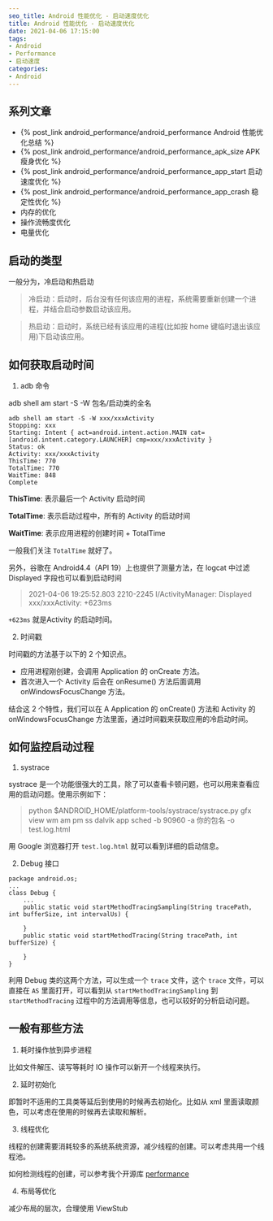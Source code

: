 ```yaml
---
seo_title: Android 性能优化 - 启动速度优化
title: Android 性能优化 - 启动速度优化
date: 2021-04-06 17:15:00
tags: 
- Android
- Performance
- 启动速度
categories: 
- Android
---
```


## 系列文章

- {% post_link android_performance/android_performance Android 性能优化总结 %}
- {% post_link android_performance/android_performance_apk_size APK 瘦身优化 %}
- {% post_link android_performance/android_performance_app_start 启动速度优化 %}
- {% post_link android_performance/android_performance_app_crash 稳定性优化 %}
- 内存的优化
- 操作流畅度优化
- 电量优化

## 启动的类型

一般分为，冷启动和热启动

> 冷启动：启动时，后台没有任何该应用的进程，系统需要重新创建一个进程，并结合启动参数启动该应用。

> 热启动：启动时，系统已经有该应用的进程(比如按 home 键临时退出该应用)下启动该应用。

## 如何获取启动时间

1. adb 命令

adb shell am start -S -W 包名/启动类的全名

```
adb shell am start -S -W xxx/xxxActivity
Stopping: xxx
Starting: Intent { act=android.intent.action.MAIN cat=[android.intent.category.LAUNCHER] cmp=xxx/xxxActivity }
Status: ok
Activity: xxx/xxxActivity
ThisTime: 770
TotalTime: 770
WaitTime: 848
Complete
```

**ThisTime**: 表示最后一个 Activity 启动时间

**TotalTime**: 表示启动过程中，所有的 Activity 的启动时间

**WaitTime**: 表示应用进程的创建时间 + TotalTime

一般我们关注 `TotalTime` 就好了。

另外，谷歌在 Android4.4（API 19）上也提供了测量方法，在 logcat 中过滤 Displayed 字段也可以看到启动时间

> 2021-04-06 19:25:52.803 2210-2245 I/ActivityManager: Displayed xxx/xxxActivity: +623ms

`+623ms` 就是Activity 的启动时间。

2. 时间戳

时间戳的方法基于以下的 2 个知识点。

- 应用进程刚创建，会调用 Application 的 onCreate 方法。
- 首次进入一个 Activity 后会在 onResume() 方法后面调用 onWindowsFocusChange 方法。

结合这 2 个特性，我们可以在
A
Application 的 onCreate() 方法和 Activity 的 onWindowsFocusChange 方法里面，通过时间戳来获取应用的冷启动时间。

## 如何监控启动过程

1. systrace

systrace 是一个功能很强大的工具，除了可以查看卡顿问题，也可以用来查看应用的启动问题。使用示例如下：

> python $ANDROID_HOME/platform-tools/systrace/systrace.py gfx view wm am pm ss dalvik app sched -b 90960 -a 你的包名 -o test.log.html

用 Google  浏览器打开 `test.log.html` 就可以看到详细的启动信息。

2. Debug 接口

```
package android.os;
...
class Debug {
    ...
    public static void startMethodTracingSampling(String tracePath, int bufferSize, int intervalUs) {

    }
    public static void startMethodTracing(String tracePath, int bufferSize) {

    }
}
```

利用 Debug 类的这两个方法，可以生成一个 `trace` 文件，这个 `trace` 文件，可以直接在 `AS` 里面打开，可以看到从 `startMethodTracingSampling` 到 `startMethodTracing` 过程中的方法调用等信息，也可以较好的分析启动问题。

## 一般有那些方法

1. 耗时操作放到异步进程

比如文件解压、读写等耗时 IO 操作可以新开一个线程来执行。

2. 延时初始化

即暂时不适用的工具类等延后到使用的时候再去初始化。比如从 xml 里面读取颜色，可以考虑在使用的时候再去读取和解析。


3. 线程优化

线程的创建需要消耗较多的系统系统资源，减少线程的创建。可以考虑共用一个线程池。

如何检测线程的创建，可以参考我个开源库 [performance](https://github.com/XanderWang/performance)

4. 布局等优化

减少布局的层次，合理使用 ViewStub

